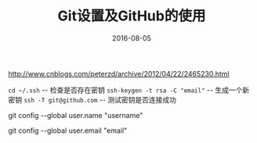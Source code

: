 ﻿---
title: Git设置及GitHub的使用
date: 2016-08-05
tags: [Tools]
categories: Language
---

http://www.cnblogs.com/peterzd/archive/2012/04/22/2465230.html

`cd ~/.ssh` -- 检查是否存在密钥
`ssh-keygen -t rsa -C "email"` -- 生成一个新密钥
`ssh -T git@github.com` -- 测试密钥是否连接成功

git config --global user.name "username"

git config --global user.email "email"